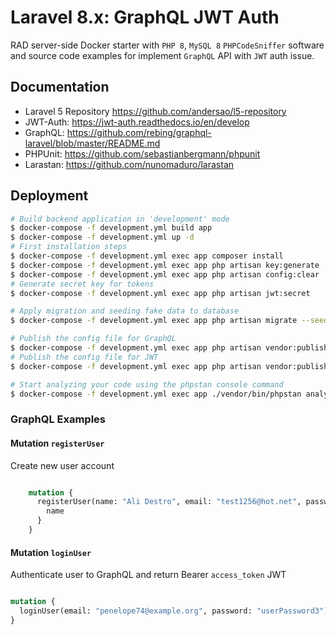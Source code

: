 Laravel 8.x: GraphQL JWT Auth 
=============================

RAD server-side Docker starter with `PHP 8`, `MySQL 8` `PHPCodeSniffer` software and
source code examples for implement `GraphQL` API with `JWT` auth issue.

## Documentation
+ Laravel 5 Repository https://github.com/andersao/l5-repository
+ JWT-Auth: https://jwt-auth.readthedocs.io/en/develop
+ GraphQL: https://github.com/rebing/graphql-laravel/blob/master/README.md
+ PHPUnit: https://github.com/sebastianbergmann/phpunit
+ Larastan: https://github.com/nunomaduro/larastan

## Deployment
```bash
# Build backend application in 'development' mode
$ docker-compose -f development.yml build app
$ docker-compose -f development.yml up -d
# First installation steps
$ docker-compose -f development.yml exec app composer install
$ docker-compose -f development.yml exec app php artisan key:generate
$ docker-compose -f development.yml exec app php artisan config:clear
# Generate secret key for tokens
$ docker-compose -f development.yml exec app php artisan jwt:secret

# Apply migration and seeding fake data to database   
$ docker-compose -f development.yml exec app php artisan migrate --seed

# Publish the config file for GraphQL
$ docker-compose -f development.yml exec app php artisan vendor:publish --provider="Rebing\GraphQL\GraphQLServiceProvider"
# Publish the config file for JWT
$ docker-compose -f development.yml exec app php artisan vendor:publish --provider="Tymon\JWTAuth\Providers\LaravelServiceProvider"

# Start analyzing your code using the phpstan console command
$ docker-compose -f development.yml exec app ./vendor/bin/phpstan analyse --memory-limit=4G
```

### GraphQL Examples

#### Mutation `registerUser`
Create new user account

```graphql

    mutation {
      registerUser(name: "Ali Destro", email: "test1256@hot.net", password: "password7") {
        name
      }
    }

```

#### Mutation `loginUser`
Authenticate user to GraphQL and return Bearer `access_token` JWT

```graphql

mutation {
  loginUser(email: "penelope74@example.org", password: "userPassword3")
}

```
